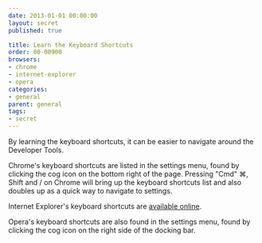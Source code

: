 ```yaml
---
date: 2013-01-01 00:00:00
layout: secret
published: true

title: Learn the Keyboard Shortcuts
order: 00-00900
browsers:
- chrome
- internet-explorer
- opera
categories:
- general
parent: general
tags:
- secret
---
```


<p>By learning the keyboard shortcuts, it can be easier to navigate around the Developer Tools.</p>

<p class="chrome">Chrome's keyboard shortcuts are listed in the settings menu, found by clicking the cog icon on the bottom right of the page. Pressing "Cmd" ⌘, Shift and / on Chrome will bring up the keyboard shortcuts list and also doubles up as a quick way to navigate to settings.</p>

<p class="internet-explorer">Internet Explorer's keyboard shortcuts are <a href="http://msdn.microsoft.com/en-us/library/dd565630(v=vs.85).aspx">available online</a>.</p>

<p class="opera">Opera's keyboard shortcuts are also found in the settings menu, found by clicking the cog icon on the right side of the docking bar.</p>